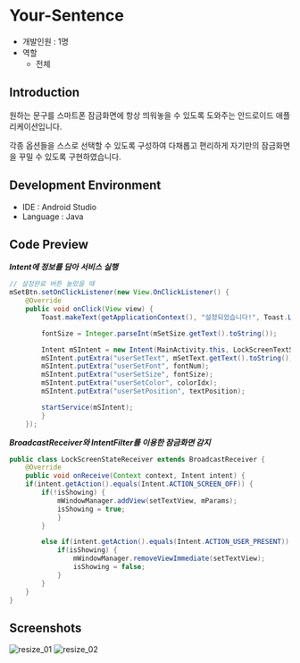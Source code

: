 # Your-Sentence
- 개발인원 : 1명
- 역할
  - 전체
## Introduction
원하는 문구를 스마트폰 잠금화면에 항상 띄워놓을 수 있도록 도와주는 안드로이드 애플리케이션입니다. 

각종 옵션들을 스스로 선택할 수 있도록 구성하여 다채롭고 편리하게 자기만의 잠금화면을 꾸밀 수 있도록 구현하였습니다.

## Development Environment
- IDE : Android Studio
- Language : Java

## Code Preview
***Intent에 정보를 담아 서비스 실행***
```java
// 설정완료 버튼 눌렀을 때
mSetBtn.setOnClickListener(new View.OnClickListener() {
    @Override
    public void onClick(View view) {
        Toast.makeText(getApplicationContext(), "설정되었습니다!", Toast.LENGTH_LONG).show();

        fontSize = Integer.parseInt(mSetSize.getText().toString());

        Intent mSIntent = new Intent(MainActivity.this, LockScreenTextService.class);
        mSIntent.putExtra("userSetText", mSetText.getText().toString());
        mSIntent.putExtra("userSetFont", fontNum);
        mSIntent.putExtra("userSetSize", fontSize);
        mSIntent.putExtra("userSetColor", colorIdx);
        mSIntent.putExtra("userSetPosition", textPosition);

        startService(mSIntent);
        }
    });
```
    
***BroadcastReceiver와 IntentFilter를 이용한 잠금화면 감지***     
```java
public class LockScreenStateReceiver extends BroadcastReceiver {
    @Override
    public void onReceive(Context context, Intent intent) {
    if(intent.getAction().equals(Intent.ACTION_SCREEN_OFF)) {
        if(!isShowing) {
            mWindowManager.addView(setTextView, mParams);
            isShowing = true;
            }
        }

        else if(intent.getAction().equals(Intent.ACTION_USER_PRESENT)) {
            if(isShowing) {
                mWindowManager.removeViewImmediate(setTextView);
                isShowing = false;
            }
        }
    }
}
```
    
## Screenshots
![resize_01](https://user-images.githubusercontent.com/45503931/56092562-99fe7000-5ef8-11e9-96af-e486960320f5.png)
![resize_02](https://user-images.githubusercontent.com/45503931/56092564-99fe7000-5ef8-11e9-8aec-90b2678485fd.png)
